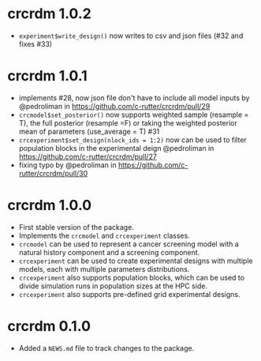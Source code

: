 # crcrdm 1.0.2

* `experiment$write_design()` now writes to csv and json files (#32 and fixes #33) 

# crcrdm 1.0.1

* implements #28, now json file don't have to include all model inputs by @pedroliman in https://github.com/c-rutter/crcrdm/pull/29
* `crcmodel$set_posterior()` now supports weighted sample (resample = T), the full posterior (resample =F) or taking the weighted posterior mean of parameters (use_average = T) #31
* `crcexperiment$set_design(nlock_ids = 1:2)` now can be used to filter population blocks in the experimental deign @pedroliman in https://github.com/c-rutter/crcrdm/pull/27
* fixing typo by @pedroliman in https://github.com/c-rutter/crcrdm/pull/30

# crcrdm 1.0.0

* First stable version of the package.
* Implements the `crcmodel` and `crcexperiment` classes.
* `crcmodel` can be used to represent a cancer screening model with a natural history component and a screening component.
* `crcexperiment` can be used to create experimental designs with multiple models, each with multiple parameters distributions.
* `crcexperiment` also supports population blocks, which can be used to divide simulation runs in population sizes at the HPC side.
* `crcexperiment` also supports pre-defined grid experimental designs.

# crcrdm 0.1.0

* Added a `NEWS.md` file to track changes to the package.
